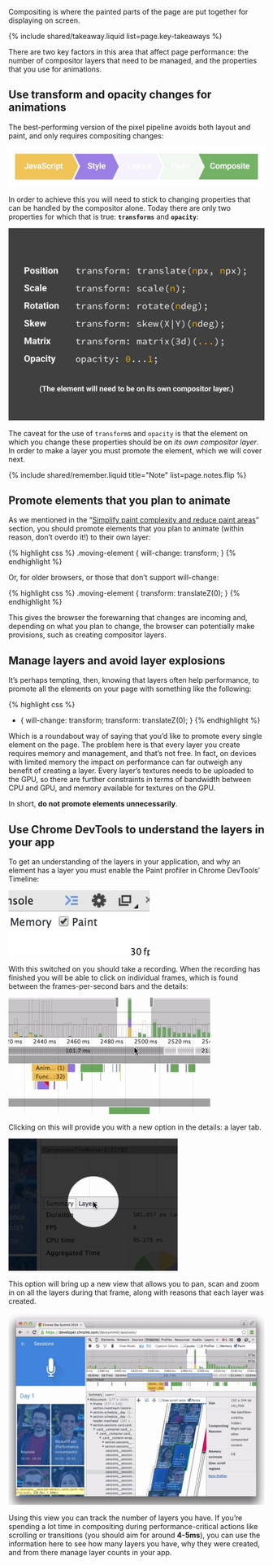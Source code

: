 


<p class="intro">
  Compositing is where the painted parts of the page are put together for 
  displaying on screen.
</p>



{% include shared/takeaway.liquid list=page.key-takeaways %}

There are two key factors in this area that affect page performance: the number of compositor layers that need to be managed, and the properties that you use for animations.

## Use transform and opacity changes for animations

The best-performing version of the pixel pipeline avoids both layout and paint, and only requires compositing changes:

<img src="images/stick-to-compositor-only-properties-and-manage-layer-count/frame-no-layout-paint.jpg"  alt="The pixel pipeline with no layout or paint.">

In order to achieve this you will need to stick to changing properties that can be handled by the compositor alone. Today there are only two properties for which that is true: **`transforms`** and **`opacity`**:

<img src="images/stick-to-compositor-only-properties-and-manage-layer-count/safe-properties.jpg"  alt="The properties you can animate without triggering layout or paint.">

The caveat for the use of `transform`s and `opacity` is that the element on which you change these properties should be on _its own compositor layer_. In order to make a layer you must promote the element, which we will cover next.

{% include shared/remember.liquid title="Note" list=page.notes.flip %}

## Promote elements that you plan to animate

As we mentioned in the “[Simplify paint complexity and reduce paint areas](simplify-paint-complexity-and-reduce-paint-areas)” section, you should promote elements that you plan to animate (within reason, don’t overdo it!) to their own layer:

{% highlight css %}
.moving-element {
  will-change: transform;
}
{% endhighlight %}

Or, for older browsers, or those that don’t support will-change:

{% highlight css %}
.moving-element {
  transform: translateZ(0);
}
{% endhighlight %}

This gives the browser the forewarning that changes are incoming and, depending on what you plan to change, the browser can potentially make provisions, such as creating compositor layers.

## Manage layers and avoid layer explosions

It’s perhaps tempting, then, knowing that layers often help performance, to promote all the elements on your page with something like the following:

{% highlight css %}
* {
  will-change: transform;
  transform: translateZ(0);
}
{% endhighlight %}

Which is a roundabout way of saying that you’d like to promote every single element on the page. The problem here is that every layer you create requires memory and management, and that’s not free. In fact, on devices with limited memory the impact on performance can far outweigh any benefit of creating a layer. Every layer’s textures needs to be uploaded to the GPU, so there are further constraints in terms of bandwidth between CPU and GPU, and memory available for textures on the GPU.

In short, **do not promote elements unnecessarily**.

## Use Chrome DevTools to understand the layers in your app

To get an understanding of the layers in your application, and why an element has a layer you must enable the Paint profiler in Chrome DevTools’ Timeline:

<img src="images/stick-to-compositor-only-properties-and-manage-layer-count/paint-profiler.jpg"  alt="The toggle for the paint profiler in Chrome DevTools.">

With this switched on you should take a recording. When the recording has finished you will be able to click on individual frames, which is found between the frames-per-second bars and the details:

<img src="images/stick-to-compositor-only-properties-and-manage-layer-count/frame-of-interest.jpg"  alt="A frame the developer is interested in profiling.">

Clicking on this will provide you with a new option in the details: a layer tab.

<img src="images/stick-to-compositor-only-properties-and-manage-layer-count/layer-tab.jpg"  alt="The layer tab button in Chrome DevTools.">

This option will bring up a new view that allows you to pan, scan and zoom in on all the layers during that frame, along with reasons that each layer was created.

<img src="images/stick-to-compositor-only-properties-and-manage-layer-count/layer-view.jpg"  alt="The layer view in Chrome DevTools.">

Using this view you can track the number of layers you have. If you’re spending a lot time in compositing during performance-critical actions like scrolling or transitions (you should aim for around **4-5ms**), you can use the information here to see how many layers you have, why they were created, and from there manage layer counts in your app.




